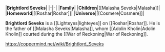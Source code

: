 |**Brightlord Seveks**|
|-|-|
|**Family**|
|**Children**|[[Malasha Seveks\|Malasha]]|
|**Homeworld**|[[Roshar\|Roshar]]|
|**Universe**|[[Cosmere\|Cosmere]]|

**Brightlord Seveks** is a [[Lighteyes\|lighteyes]] on [[Roshar\|Roshar]]. He is the father of [[Malasha Seveks\|Malasha]], whom [[Adolin Kholin\|Adolin Kholin]] courted during the [[War of Reckoning\|War of Reckoning]].



https://coppermind.net/wiki/Brightlord_Seveks
